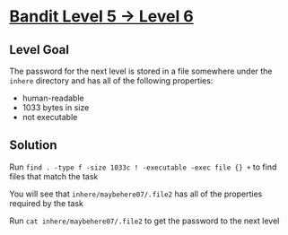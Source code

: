# [Bandit Level 5 → Level 6](https://overthewire.org/wargames/bandit/bandit6.html)
## Level Goal

The password for the next level is stored in a file somewhere under the `inhere` directory and has all of the following properties:

- human-readable
- 1033 bytes in size
- not executable

## Solution

Run `find . -type f -size 1033c ! -executable -exec file {} +` to find files that match the task

You will see that `inhere/maybehere07/.file2` has all of the properties required by the task

Run `cat inhere/maybehere07/.file2` to get the password to the next level
